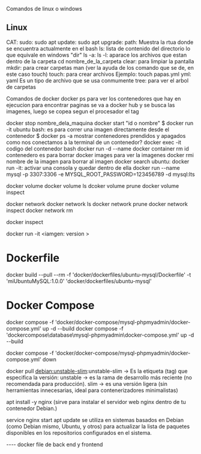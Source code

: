 Comandos de linux o windows



## Linux 


CAT:
sudo:
sudo apt update:
sudo apt upgrade:
path: Muestra la rtua donde se encuentra actualmente en el bash 
ls: lista de contenido del directorio lo que equivale en windows "dir"
ls -a:
ls -l: aparace los archivos que estan dentro de la carpeta
cd nombre_de_la_carpeta 
clear: para limpiar la pantalla 
mkdir: para crear carpetas 
man (ver la ayuda de los comando que se de, en este caso touch) touch: para crear archivos Ejemplo: touch papas.yml
yml: yaml Es un tipo de archivo que se usa conmumente 
tree: para ver el arbol de carpetas 

Comandos de docker 
docker ps para ver los contenedores que hay en ejecucion 
para encontrar paginas se va a docker hub y se busca las imagenes, luego se copea segun el procesador el tag 

docker stop nombre_dela_maquina
docker start "id o nombre"
$ docker run -it ubuntu bash: es para correr una imagen directamente desde el contenedor
$ docker ps -a mostrar contenedores prendidos y apagados
como nos conectamos a la terminal de un contenedor?
docker exec -it codigo del contenedor bash
docker run -d --name
docker container rm id contenedero es para borrar
docker images para ver la imagenes
docker rmi nombre de la imagen para borrar al imagen
docker search ubuntu: 
docker run -it: activar una consola y quedar dentro de ella 
docker run --name mysql -p 3307:3306 -e MYSQL_ROOT_PASSWORD=123456789 -d  mysql:lts

 docker volume
 docker volume ls
 dcoker volume prune <codigo del volumen>
 docker volume inspect <codigo del volumen>

 docker network
 docker network ls
 docker network prune
 docker network inspect <codigo de la red>
 docker network rm <codigo de la red>

 docker inspect <codigo del contenedot>

docker run -it <iamgen: version >

# Dockerfile

docker build --pull --rm -f 'docker/dockerfiles/ubuntu-mysql/Dockerfile' -t 'miUbuntuMySQL:1.0.0' 'docker/dockerfiles/ubuntu-mysql'

# Docker Compose 



  docker compose -f 'docker/docker-compose/mysql-phpmyadmin/docker-compose.yml' up -d --build
 docker compose -f 'dockercompose\database\mysql-phpmyadmin\docker-compose.yml' up -d --build

 docker compose -f 'docker/docker-compose/mysql-phpmyadmin/docker-compose.yml' down

docker pull <debian:unstable-slim>:unstable-slim 
  → Es la etiqueta (tag) que especifica la versión:
  unstable → es la rama de desarrollo más reciente (no recomendada para producción).
  slim → es una versión ligera (sin herramientas innecesarias, ideal para contenerizadores minimalistas)

apt install -y nginx (sirve para instalar el servidor web nginx dentro de tu contenedor Debian.)

service nginx start
apt update se utiliza en sistemas basados en Debian (como Debian mismo, Ubuntu, y otros) para actualizar la lista de paquetes disponibles en los repositorios configurados en el sistema.


  ---- docker file de back end y frontend 
  

  

